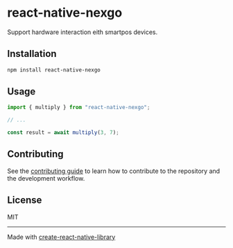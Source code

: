 # react-native-nexgo
Support hardware interaction eith smartpos devices. 
## Installation

```sh
npm install react-native-nexgo
```

## Usage

```js
import { multiply } from "react-native-nexgo";

// ...

const result = await multiply(3, 7);
```

## Contributing

See the [contributing guide](CONTRIBUTING.md) to learn how to contribute to the repository and the development workflow.

## License

MIT

---

Made with [create-react-native-library](https://github.com/callstack/react-native-builder-bob)

